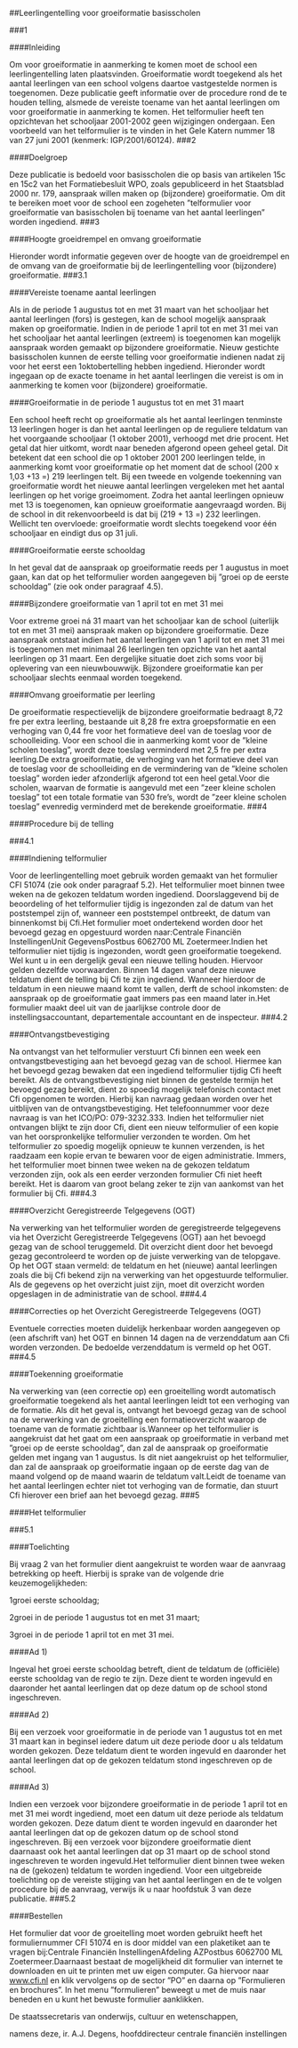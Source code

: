 <meta http-equiv='Content-Type' content='text/html; charset=utf-8' />

##Leerlingentelling voor groeiformatie basisscholen

###1 

####Inleiding

Om voor groeiformatie in aanmerking te komen moet de school een leerlingentelling laten plaatsvinden. Groeiformatie wordt toegekend als het aantal leerlingen van een school volgens daartoe vastgestelde normen is toegenomen. Deze publicatie geeft informatie over de procedure rond de te houden telling, alsmede de vereiste toename van het aantal leerlingen om voor groeiformatie in aanmerking te komen. Het telformulier heeft ten opzichtevan het schooljaar 2001-2002 geen wijzigingen ondergaan. Een voorbeeld van het telformulier is te vinden in het Gele Katern nummer 18 van 27 juni 2001 (kenmerk: IGP/2001/60124).
###2 

####Doelgroep

Deze publicatie is bedoeld voor basisscholen die op basis van artikelen 15c en 15c2 van het Formatiebesluit WPO, zoals gepubliceerd in het Staatsblad 2000 nr. 179, aanspraak willen maken op (bijzondere) groeiformatie. Om dit te bereiken moet voor de school een zogeheten ”telformulier voor groeiformatie van basisscholen bij toename van het aantal leerlingen” worden ingediend.
###3 

####Hoogte groeidrempel en omvang groeiformatie

Hieronder wordt informatie gegeven over de hoogte van de groeidrempel en de omvang van de groeiformatie bij de leerlingentelling voor (bijzondere) groeiformatie.
###3.1 

####Vereiste toename aantal leerlingen

Als in de periode 1 augustus tot en met 31 maart van het schooljaar het aantal leerlingen (fors) is gestegen, kan de school mogelijk aanspraak maken op groeiformatie. Indien in de periode 1 april tot en met 31 mei van het schooljaar het aantal leerlingen (extreem) is toegenomen kan mogelijk aanspraak worden gemaakt op bijzondere groeiformatie. Nieuw gestichte basisscholen kunnen de eerste telling voor groeiformatie indienen nadat zij voor het eerst een 1oktobertelling hebben ingediend. Hieronder wordt ingegaan op de exacte toename in het aantal leerlingen die vereist is om in aanmerking te komen voor (bijzondere) groeiformatie.

####Groeiformatie in de periode 1 augustus tot en met 31 maart

Een school heeft recht op groeiformatie als het aantal leerlingen tenminste 13 leerlingen hoger is dan het aantal leerlingen op de reguliere teldatum van het voorgaande schooljaar (1 oktober 2001), verhoogd met drie procent. Het getal dat hier uitkomt, wordt naar beneden afgerond opeen geheel getal. Dit betekent dat een school die op 1 oktober 2001 200 leerlingen telde, in aanmerking komt voor groeiformatie op het moment dat de school (200 x 1,03 +13 =) 219 leerlingen telt. Bij een tweede en volgende toekenning van groeiformatie wordt het nieuwe aantal leerlingen vergeleken met het aantal leerlingen op het vorige groeimoment. Zodra het aantal leerlingen opnieuw met 13 is toegenomen, kan opnieuw groeiformatie aangevraagd worden. Bij de school in dit rekenvoorbeeld is dat bij (219 + 13 =) 232 leerlingen. Wellicht ten overvloede: groeiformatie wordt slechts toegekend voor één schooljaar en eindigt dus op 31 juli.

####Groeiformatie eerste schooldag

In het geval dat de aanspraak op groeiformatie reeds per 1 augustus in moet gaan, kan dat op het telformulier worden aangegeven bij ”groei op de eerste schooldag” (zie ook onder paragraaf 4.5).

####Bijzondere groeiformatie van 1 april tot en met 31 mei

Voor extreme groei ná 31 maart van het schooljaar kan de school (uiterlijk tot en met 31 mei) aanspraak maken op bijzondere groeiformatie. Deze aanspraak ontstaat indien het aantal leerlingen van 1 april tot en met 31 mei is toegenomen met minimaal 26 leerlingen ten opzichte van het aantal leerlingen op 31 maart. Een dergelijke situatie doet zich soms voor bij oplevering van een nieuwbouwwijk. Bijzondere groeiformatie kan per schooljaar slechts eenmaal worden toegekend.

####Omvang groeiformatie per leerling

De groeiformatie respectievelijk de bijzondere groeiformatie bedraagt 8,72 fre per extra leerling, bestaande uit 8,28 fre extra groepsformatie en een verhoging van 0,44 fre voor het formatieve deel van de toeslag voor de schoolleiding. Voor een school die in aanmerking komt voor de ”kleine scholen toeslag”, wordt deze toeslag verminderd met 2,5 fre per extra leerling.De extra groeiformatie, de verhoging van het formatieve deel van de toeslag voor de schoolleiding en de vermindering van de ”kleine scholen toeslag” worden ieder afzonderlijk afgerond tot een heel getal.Voor die scholen, waarvan de formatie is aangevuld met een ”zeer kleine scholen toeslag” tot een totale formatie van 530 fre’s, wordt de ”zeer kleine scholen toeslag” evenredig verminderd met de berekende groeiformatie.
###4 

####Procedure bij de telling

###4.1 

####Indiening telformulier

Voor de leerlingentelling moet gebruik worden gemaakt van het formulier CFI 51074 (zie ook onder paragraaf 5.2). Het telformulier moet binnen twee weken na de gekozen teldatum worden ingediend. Doorslaggevend bij de beoordeling of het telformulier tijdig is ingezonden zal de datum van het poststempel zijn of, wanneer een poststempel ontbreekt, de datum van binnenkomst bij Cfi.Het formulier moet ondertekend worden door het bevoegd gezag en opgestuurd worden naar:Centrale Financiën InstellingenUnit GegevensPostbus 6062700 ML Zoetermeer.Indien het telformulier niet tijdig is ingezonden, wordt geen groeiformatie toegekend. Wel kunt u in een dergelijk geval een nieuwe telling houden. Hiervoor gelden dezelfde voorwaarden. Binnen 14 dagen vanaf deze nieuwe teldatum dient de telling bij Cfi te zijn ingediend. Wanneer hierdoor de teldatum in een nieuwe maand komt te vallen, derft de school inkomsten: de aanspraak op de groeiformatie gaat immers pas een maand later in.Het formulier maakt deel uit van de jaarlijkse controle door de instellingsaccountant, departementale accountant en de inspecteur.
###4.2 

####Ontvangstbevestiging

Na ontvangst van het telformulier verstuurt Cfi binnen een week een ontvangstbevestiging aan het bevoegd gezag van de school. Hiermee kan het bevoegd gezag bewaken dat een ingediend telformulier tijdig Cfi heeft bereikt. Als de ontvangstbevestiging niet binnen de gestelde termijn het bevoegd gezag bereikt, dient zo spoedig mogelijk telefonisch contact met Cfi opgenomen te worden. Hierbij kan navraag gedaan worden over het uitblijven van de ontvangstbevestiging. Het telefoonnummer voor deze navraag is van het ICO/PO: 079-3232.333. Indien het telformulier niet ontvangen blijkt te zijn door Cfi, dient een nieuw telformulier of een kopie van het oorspronkelijke telformulier verzonden te worden. Om het telformulier zo spoedig mogelijk opnieuw te kunnen verzenden, is het raadzaam een kopie ervan te bewaren voor de eigen administratie. Immers, het telformulier moet binnen twee weken na de gekozen teldatum verzonden zijn, ook als een eerder verzonden formulier Cfi niet heeft bereikt. Het is daarom van groot belang zeker te zijn van aankomst van het formulier bij Cfi.
###4.3 

####Overzicht Geregistreerde Telgegevens (OGT)

Na verwerking van het telformulier worden de geregistreerde telgegevens via het Overzicht Geregistreerde Telgegevens (OGT) aan het bevoegd gezag van de school teruggemeld. Dit overzicht dient door het bevoegd gezag gecontroleerd te worden op de juiste verwerking van de telopgave. Op het OGT staan vermeld: de teldatum en het (nieuwe) aantal leerlingen zoals die bij Cfi bekend zijn na verwerking van het opgestuurde telformulier. Als de gegevens op het overzicht juist zijn, moet dit overzicht worden opgeslagen in de administratie van de school.
###4.4 

####Correcties op het Overzicht Geregistreerde Telgegevens (OGT)

Eventuele correcties moeten duidelijk herkenbaar worden aangegeven op (een afschrift van) het OGT en binnen 14 dagen na de verzenddatum aan Cfi worden verzonden. De bedoelde verzenddatum is vermeld op het OGT.
###4.5 

####Toekenning groeiformatie

Na verwerking van (een correctie op) een groeitelling wordt automatisch groeiformatie toegekend als het aantal leerlingen leidt tot een verhoging van de formatie. Als dit het geval is, ontvangt het bevoegd gezag van de school na de verwerking van de groeitelling een formatieoverzicht waarop de toename van de formatie zichtbaar is.Wanneer op het telformulier is aangekruist dat het gaat om een aanspraak op groeiformatie in verband met ”groei op de eerste schooldag”, dan zal de aanspraak op groeiformatie gelden met ingang van 1 augustus. Is dit niet aangekruist op het telformulier, dan zal de aanspraak op groeiformatie ingaan op de eerste dag van de maand volgend op de maand waarin de teldatum valt.Leidt de toename van het aantal leerlingen echter niet tot verhoging van de formatie, dan stuurt Cfi hierover een brief aan het bevoegd gezag.
###5 

####Het telformulier

###5.1 

####Toelichting

Bij vraag 2 van het formulier dient aangekruist te worden waar de aanvraag betrekking op heeft. Hierbij is sprake van de volgende drie keuzemogelijkheden:

1groei eerste schooldag;

2groei in de periode 1 augustus tot en met 31 maart;

3groei in de periode 1 april tot en met 31 mei.

####Ad 1)

Ingeval het groei eerste schooldag betreft, dient de teldatum de (officiële) eerste schooldag van de regio te zijn. Deze dient te worden ingevuld en daaronder het aantal leerlingen dat op deze datum op de school stond ingeschreven.

####Ad 2)

Bij een verzoek voor groeiformatie in de periode van 1 augustus tot en met 31 maart kan in beginsel iedere datum uit deze periode door u als teldatum worden gekozen. Deze teldatum dient te worden ingevuld en daaronder het aantal leerlingen dat op de gekozen teldatum stond ingeschreven op de school.

####Ad 3)

Indien een verzoek voor bijzondere groeiformatie in de periode 1 april tot en met 31 mei wordt ingediend, moet een datum uit deze periode als teldatum worden gekozen. Deze datum dient te worden ingevuld en daaronder het aantal leerlingen dat op de gekozen datum op de school stond ingeschreven. Bij een verzoek voor bijzondere groeiformatie dient daarnaast ook het aantal leerlingen dat op 31 maart op de school stond ingeschreven te worden ingevuld.Het telformulier dient binnen twee weken na de (gekozen) teldatum te worden ingediend. Voor een uitgebreide toelichting op de vereiste stijging van het aantal leerlingen en de te volgen procedure bij de aanvraag, verwijs ik u naar hoofdstuk 3 van deze publicatie.
###5.2 

####Bestellen

Het formulier dat voor de groeitelling moet worden gebruikt heeft het formuliernummer CFI 51074 en is door middel van een plaketiket aan te vragen bij:Centrale Financiën InstellingenAfdeling AZPostbus 6062700 ML Zoetermeer.Daarnaast bestaat de mogelijkheid dit formulier van internet te downloaden en uit te printen met uw eigen computer. Ga hiervoor naar www.cfi.nl en klik vervolgens op de sector ”PO” en daarna op ”Formulieren en brochures”. In het menu ”formulieren” beweegt u met de muis naar beneden en u kunt het bewuste formulier aanklikken. 

De 
staatssecretaris van onderwijs, cultuur en wetenschappen, 

namens deze, 
ir. A.J. Degens, 
hoofddirecteur centrale financiën instellingen 
